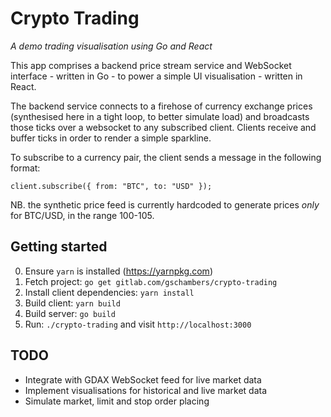 # Crypto Trading
_A demo trading visualisation using Go and React_

This app comprises a backend price stream service and WebSocket interface - written in Go - to power a simple UI visualisation - written in React.

The backend service connects to a firehose of currency exchange prices (synthesised here in a tight loop, to better simulate load) and broadcasts those ticks over a websocket to any subscribed client. Clients receive and buffer ticks in order to render a simple sparkline.

To subscribe to a currency pair, the client sends a message in the following format:

```
client.subscribe({ from: "BTC", to: "USD" });
```

NB. the synthetic price feed is currently hardcoded to generate prices _only_ for BTC/USD, in the range 100-105.

## Getting started

0. Ensure `yarn` is installed (https://yarnpkg.com)
1. Fetch project: `go get gitlab.com/gschambers/crypto-trading`
2. Install client dependencies: `yarn install`
3. Build client: `yarn build`
4. Build server: `go build`
5. Run: `./crypto-trading` and visit `http://localhost:3000`

## TODO

* Integrate with GDAX WebSocket feed for live market data
* Implement visualisations for historical and live market data
* Simulate market, limit and stop order placing
